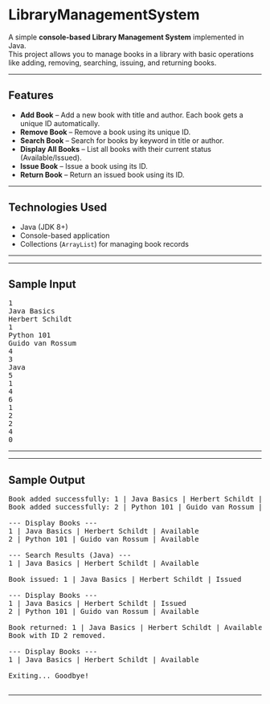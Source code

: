 # LibraryManagementSystem

A simple **console-based Library Management System** implemented in Java.  
This project allows you to manage books in a library with basic operations like adding, removing, searching, issuing, and returning books.

---

## Features

- **Add Book** – Add a new book with title and author. Each book gets a unique ID automatically.  
- **Remove Book** – Remove a book using its unique ID.  
- **Search Book** – Search for books by keyword in title or author.  
- **Display All Books** – List all books with their current status (Available/Issued).  
- **Issue Book** – Issue a book using its ID.  
- **Return Book** – Return an issued book using its ID.  

---

## Technologies Used

- Java (JDK 8+)
- Console-based application
- Collections (`ArrayList`) for managing book records

---
---
## Sample Input
<pre>
1
Java Basics
Herbert Schildt
1
Python 101
Guido van Rossum
4
3
Java
5
1
4
6
1
2
2
4
0
</pre>
---
---
## Sample Output

<pre>
Book added successfully: 1 | Java Basics | Herbert Schildt | Available
Book added successfully: 2 | Python 101 | Guido van Rossum | Available

--- Display Books ---
1 | Java Basics | Herbert Schildt | Available
2 | Python 101 | Guido van Rossum | Available

--- Search Results (Java) ---
1 | Java Basics | Herbert Schildt | Available

Book issued: 1 | Java Basics | Herbert Schildt | Issued

--- Display Books ---
1 | Java Basics | Herbert Schildt | Issued
2 | Python 101 | Guido van Rossum | Available

Book returned: 1 | Java Basics | Herbert Schildt | Available
Book with ID 2 removed.

--- Display Books ---
1 | Java Basics | Herbert Schildt | Available

Exiting... Goodbye!

</pre>
---
